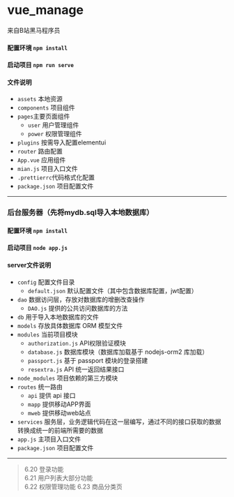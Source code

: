 # vue_manage
来自B站黑马程序员
#### 配置环境 `npm install`
#### 启动项目 `npm run serve`
#### 文件说明  
- `assets` 本地资源    
- `components` 项目组件    
- `pages`主要页面组件   
  - `user` 用户管理组件
  - `power` 权限管理组件
- `plugins` 按需导入配置elementui
- `router` 路由配置
- `App.vue` 应用组件 
- `mian.js` 项目入口文件  
- `.prettierrc`代码格式化配置
- `package.json` 项目配置文件  
---
### 后台服务器（先将mydb.sql导入本地数据库）
#### 配置环境 `npm install`
#### 启动项目 `node app.js`
#### server文件说明
- `config` 配置文件目录
  - `default.json` 默认配置文件（其中包含数据库配置，jwt配置）
- `dao` 数据访问层，存放对数据库的增删改查操作
  - `DAO.js` 提供的公共访问数据库的方法
- `db` 用于导入本地数据库的文件
- `models` 存放具体数据库 ORM 模型文件
- `modules` 当前项目模块
  - `authorization.js` API权限验证模块
  - `database.js` 数据库模块（数据库加载基于 nodejs-orm2 库加载）
  - `passport.js` 基于 passport 模块的登录搭建
  - `resextra.js` API 统一返回结果接口
- `node_modules` 项目依赖的第三方模块
- `routes` 统一路由
  - `api` 提供 api 接口
  - `mapp` 提供移动APP界面
  - `mweb` 提供移动web站点
- `services` 服务层，业务逻辑代码在这一层编写，通过不同的接口获取的数据转换成统一的前端所需要的数据
- `app.js` 主项目入口文件
- `package.json` 项目配置文件
---
> 6.20 登录功能  
> 6.21 用户列表大部分功能  
> 6.22 权限管理功能
> 6.23 商品分类页
